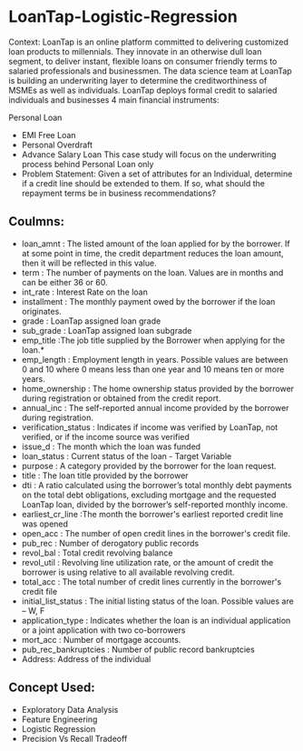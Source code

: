 # LoanTap-Logistic-Regression
Context: LoanTap is an online platform committed to delivering customized loan products to millennials. They innovate in an otherwise dull loan segment, to deliver instant, flexible loans on consumer friendly terms to salaried professionals and businessmen. The data science team at LoanTap is building an underwriting layer to determine the creditworthiness of MSMEs as well as individuals. LoanTap deploys formal credit to salaried individuals and businesses 4 main financial instruments:

Personal Loan
- EMI Free Loan
- Personal Overdraft
- Advance Salary Loan This case study will focus on the underwriting process behind Personal Loan only
- Problem Statement: Given a set of attributes for an Individual, determine if a credit line should be extended to them. If so, what should the repayment terms be in business recommendations?
  
## Coulmns:
- loan_amnt : The listed amount of the loan applied for by the borrower. If at some point in time, the credit department reduces the loan amount, then it will be reflected in this value.
- term : The number of payments on the loan. Values are in months and can be either 36 or 60.
- int_rate : Interest Rate on the loan
- installment : The monthly payment owed by the borrower if the loan originates.
- grade : LoanTap assigned loan grade
- sub_grade : LoanTap assigned loan subgrade
- emp_title :The job title supplied by the Borrower when applying for the loan.*
- emp_length : Employment length in years. Possible values are between 0 and 10 where 0 means less than one year and 10 means ten or more years.
- home_ownership : The home ownership status provided by the borrower during registration or obtained from the credit report.
- annual_inc : The self-reported annual income provided by the borrower during registration.
- verification_status : Indicates if income was verified by LoanTap, not verified, or if the income source was verified
- issue_d : The month which the loan was funded
- loan_status : Current status of the loan - Target Variable
- purpose : A category provided by the borrower for the loan request.
- title : The loan title provided by the borrower
- dti : A ratio calculated using the borrower’s total monthly debt payments on the total debt obligations, excluding mortgage and the requested LoanTap loan, divided by the borrower’s self-reported monthly income.
- earliest_cr_line :The month the borrower's earliest reported credit line was opened
- open_acc : The number of open credit lines in the borrower's credit file.
- pub_rec : Number of derogatory public records
- revol_bal : Total credit revolving balance
- revol_util : Revolving line utilization rate, or the amount of credit the borrower is using relative to all available revolving credit.
- total_acc : The total number of credit lines currently in the borrower's credit file
- initial_list_status : The initial listing status of the loan. Possible values are – W, F
- application_type : Indicates whether the loan is an individual application or a joint application with two co-borrowers
- mort_acc : Number of mortgage accounts.
- pub_rec_bankruptcies : Number of public record bankruptcies
- Address: Address of the individual
  
## Concept Used:

- Exploratory Data Analysis
- Feature Engineering
- Logistic Regression
- Precision Vs Recall Tradeoff
